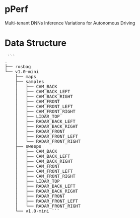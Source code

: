 # pPerf
Multi-tenant DNNs Inference Variations for Autonomous Driving

# Data Structure
<pre> ``` 
.
├── rosbag
└── v1.0-mini
    ├── maps
    ├── samples
    │   ├── CAM_BACK
    │   ├── CAM_BACK_LEFT
    │   ├── CAM_BACK_RIGHT
    │   ├── CAM_FRONT
    │   ├── CAM_FRONT_LEFT
    │   ├── CAM_FRONT_RIGHT
    │   ├── LIDAR_TOP
    │   ├── RADAR_BACK_LEFT
    │   ├── RADAR_BACK_RIGHT
    │   ├── RADAR_FRONT
    │   ├── RADAR_FRONT_LEFT
    │   └── RADAR_FRONT_RIGHT
    ├── sweeps
    │   ├── CAM_BACK
    │   ├── CAM_BACK_LEFT
    │   ├── CAM_BACK_RIGHT
    │   ├── CAM_FRONT
    │   ├── CAM_FRONT_LEFT
    │   ├── CAM_FRONT_RIGHT
    │   ├── LIDAR_TOP
    │   ├── RADAR_BACK_LEFT
    │   ├── RADAR_BACK_RIGHT
    │   ├── RADAR_FRONT
    │   ├── RADAR_FRONT_LEFT
    │   └── RADAR_FRONT_RIGHT
    └── v1.0-mini ``` </pre>
